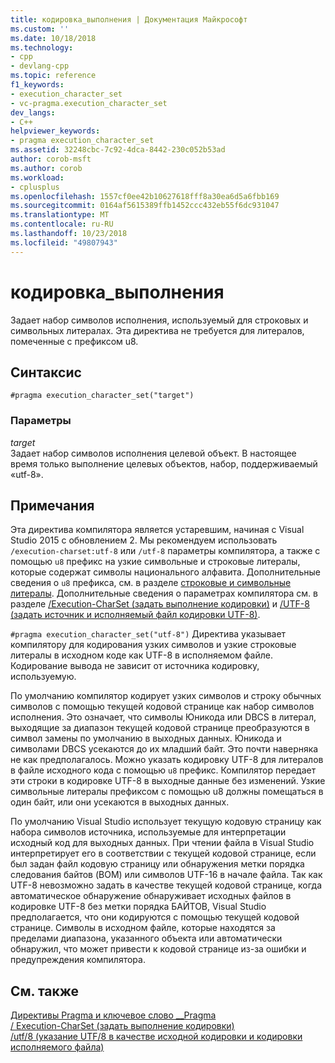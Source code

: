 ```yaml
---
title: кодировка_выполнения | Документация Майкрософт
ms.custom: ''
ms.date: 10/18/2018
ms.technology:
- cpp
- devlang-cpp
ms.topic: reference
f1_keywords:
- execution_character_set
- vc-pragma.execution_character_set
dev_langs:
- C++
helpviewer_keywords:
- pragma execution_character_set
ms.assetid: 32248cbc-7c92-4dca-8442-230c052b53ad
author: corob-msft
ms.author: corob
ms.workload:
- cplusplus
ms.openlocfilehash: 1557cf0ee42b10627618fff8a30ea6d5a6fbb169
ms.sourcegitcommit: 0164af5615389ffb1452ccc432eb55f6dc931047
ms.translationtype: MT
ms.contentlocale: ru-RU
ms.lasthandoff: 10/23/2018
ms.locfileid: "49807943"
---
```

# <a name="executioncharacterset"></a>кодировка_выполнения

Задает набор символов исполнения, используемый для строковых и символьных литералах. Эта директива не требуется для литералов, помеченные с префиксом u8.

## <a name="syntax"></a>Синтаксис

```
#pragma execution_character_set("target")
```

### <a name="parameters"></a>Параметры

*target*<br/>
Задает набор символов исполнения целевой объект. В настоящее время только выполнение целевых объектов, набор, поддерживаемый «utf-8».

## <a name="remarks"></a>Примечания

Эта директива компилятора является устаревшим, начиная с Visual Studio 2015 с обновлением 2. Мы рекомендуем использовать `/execution-charset:utf-8` или `/utf-8` параметры компилятора, а также с помощью `u8` префикс на узкие символьные и строковые литералы, которые содержат символы национального алфавита. Дополнительные сведения о `u8` префикса, см. в разделе [строковые и символьные литералы](../cpp/string-and-character-literals-cpp.md). Дополнительные сведения о параметрах компилятора см. в разделе [/Execution-CharSet (задать выполнение кодировки)](../build/reference/execution-charset-set-execution-character-set.md) и [/UTF-8 (задать источник и исполняемый файл кодировки UTF-8)](../build/reference/utf-8-set-source-and-executable-character-sets-to-utf-8.md).

`#pragma execution_character_set("utf-8")` Директива указывает компилятору для кодирования узких символов и узкие строковые литералы в исходном коде как UTF-8 в исполняемом файле. Кодирование вывода не зависит от источника кодировку, используемую.

По умолчанию компилятор кодирует узких символов и строку обычных символов с помощью текущей кодовой странице как набор символов исполнения. Это означает, что символы Юникода или DBCS в литерал, выходящие за диапазон текущей кодовой странице преобразуются в символ замены по умолчанию в выходных данных. Юникода и символами DBCS усекаются до их младший байт. Это почти наверняка не как предполагалось. Можно указать кодировку UTF-8 для литералов в файле исходного кода с помощью `u8` префикс. Компилятор передает эти строки в кодировке UTF-8 в выходные данные без изменений. Узкие символьные литералы префиксом с помощью u8 должны помещаться в один байт, или они усекаются в выходных данных.

По умолчанию Visual Studio использует текущую кодовую страницу как набора символов источника, используемые для интерпретации исходный код для выходных данных. При чтении файла в Visual Studio интерпретирует его в соответствии с текущей кодовой странице, если был задан файл кодовую страницу или обнаружения метки порядка следования байтов (BOM) или символов UTF-16 в начале файла. Так как UTF-8 невозможно задать в качестве текущей кодовой странице, когда автоматическое обнаружение обнаруживает исходных файлов в кодировке UTF-8 без метки порядка БАЙТОВ, Visual Studio предполагается, что они кодируются с помощью текущей кодовой странице. Символы в исходном файле, которые находятся за пределами диапазона, указанного объекта или автоматически обнаружил, что может привести к кодовой странице из-за ошибки и предупреждения компилятора.

## <a name="see-also"></a>См. также

[Директивы Pragma и ключевое слово __Pragma](../preprocessor/pragma-directives-and-the-pragma-keyword.md)<br/>
[/ Execution-CharSet (задать выполнение кодировки)](../build/reference/execution-charset-set-execution-character-set.md)<br/>
[/utf/8 (указание UTF/8 в качестве исходной кодировки и кодировки исполняемого файла)](../build/reference/utf-8-set-source-and-executable-character-sets-to-utf-8.md)